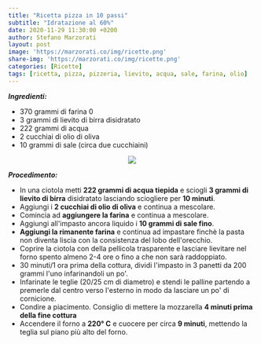 ```yaml
---
title: "Ricetta pizza in 10 passi"
subtitle: "Idratazione al 60%"
date: 2020-11-29 11:30:00 +0200
author: Stefano Marzorati
layout: post
image: 'https://marzorati.co/img/ricette.png'
share-img: 'https://marzorati.co/img/ricette.png'
categories: [Ricette]
tags: [ricetta, pizza, pizzeria, lievito, acqua, sale, farina, olio]
---
```

***Ingredienti:***   

* 370 grammi di farina 0
* 3 grammi di lievito di birra disidratato
* 222 grammi di acqua
* 2 cucchiai di olio di oliva
* 10 grammi di sale (circa due cucchiaini)

<p align="center">
  <img src="https://marzorati.co/img/post/pizza.jpg">
</p>   

***Procedimento:***   

* In una ciotola metti **222 grammi di acqua tiepida** e sciogli **3 grammi di lievito di birra** disidratato lasciando sciogliere per **10 minuti**.
* Aggiungi i **2 cucchiai di olio di oliva** e continua a mescolare.   
* Comincia ad **aggiungere la farina** e continua a mescolare.   
* Aggiungi all'impasto ancora liquido i **10 grammi di sale fino**.   
* **Aggiungi la rimanente farina** e continua ad impastare finchè la pasta non diventa liscia con la consistenza del lobo dell'orecchio.
* Coprire la ciotola con della pellicola trasparente e lasciare lievitare nel forno spento almeno 2-4 ore o fino a che non sarà raddoppiato. 
* 30 minuti/1 ora prima della cottura, dividi l'impasto in 3 panetti da 200 grammi l'uno infarinandoli un po'. 
* Infarinate le teglie (20/25 cm di diametro) e stendi le palline partendo a premerle dal centro verso l'esterno in modo da lasciare un po' di cornicione.
* Condire a piacimento. Consiglio di mettere la mozzarella **4 minuti prima della fine cottura**
* Accendere il forno a **220° C** e cuocere per circa **9 minuti**, mettendo la teglia sul piano più alto del forno.